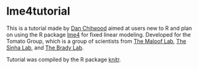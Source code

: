 lme4tutorial
============

This is a tutorial made by [Dan Chitwood](http://www.chitwoodlab.org/) aimed at users new to R and plan on using the R package [lme4](http://cran.r-project.org/web/packages/lme4/index.html) for fixed linear modeling.  Developed for the Tomato Group, which is a group of scientists from [The Maloof Lab](http://malooflab.openwetware.org/), [The Sinha Lab](http://www-plb.ucdavis.edu/labs/sinha/), and [The Brady Lab](http://www-plb.ucdavis.edu/labs/brady/index.html).

Tutorial was compiled by the R package [knitr](http://yihui.name/knitr/). 

